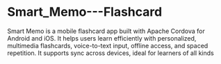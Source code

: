 # Smart_Memo---Flashcard
Smart Memo is a mobile flashcard app built with Apache Cordova for Android and iOS. It helps users learn efficiently with personalized, multimedia flashcards, voice-to-text input, offline access, and spaced repetition. It supports sync across devices, ideal for learners of all kinds
